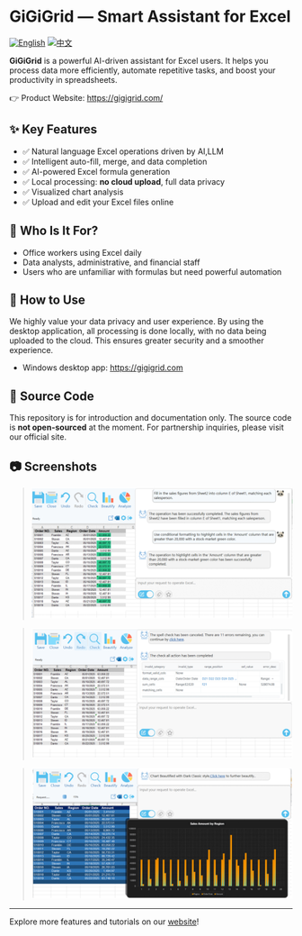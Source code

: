 # GiGiGrid — Smart Assistant for Excel
[![English](https://img.shields.io/badge/lang-en-blue.svg)](README.md)
[![中文](https://img.shields.io/badge/语言-中文-red.svg)](README.zh-CN.md)

**GiGiGrid** is a powerful AI-driven assistant for Excel users. It helps you process data more efficiently, automate repetitive tasks, and boost your productivity in spreadsheets.

👉 Product Website: https://gigigrid.com/

## ✨ Key Features

- ✅ Natural language Excel operations driven by AI,LLM
- ✅ Intelligent auto-fill, merge, and data completion
- ✅ AI-powered Excel formula generation
- ✅ Local processing: **no cloud upload**, full data privacy
- ✅ Visualized chart analysis
- ✅ Upload and edit your Excel files online

## 🎯 Who Is It For?

- Office workers using Excel daily
- Data analysts, administrative, and financial staff
- Users who are unfamiliar with formulas but need powerful automation

## 🚀 How to Use

We highly value your data privacy and user experience. By using the desktop application, all processing is done locally, with no data being uploaded to the cloud. This ensures greater security and a smoother experience.
- Windows desktop app: https://gigigrid.com

## 🚫 Source Code

This repository is for introduction and documentation only. The source code is **not open-sourced** at the moment. For partnership inquiries, please visit our official site.

## 📷 Screenshots

> ![AI Operation](./images/action.int.png)

> ![Excel assistant](./images/check.int.png)

> ![Excel beautify](./images/beautify.int.png)

---

Explore more features and tutorials on our [website](https://gigigrid.com/)!
